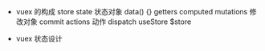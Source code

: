 - vuex 的构成
    store
    state  状态对象     data() {}
    getters         computed
    mutations 修改对象
        commit
    actions 动作
        dispatch
    useStore
    $store

- vuex 状态设计
    









